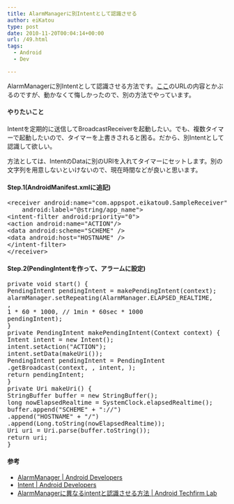 ```yaml
---
title: AlarmManagerに別Intentとして認識させる
author: eiKatou
type: post
date: 2010-11-20T00:04:14+00:00
url: /49.html
tags:
  - Android
  - Dev

---
```

<div class="section">
  <p>
    AlarmManagerに別Intentとして認識させる方法です。<a href="http://labs.techfirm.co.jp/android/m_yamada/1844" target="_blank">ここ</a>のURLの内容とかぶるのですが、動かなくて悔しかったので、別の方法でやっています。
  </p>
  
  <h4>
    やりたいこと
  </h4>
  
  <p>
    Intentを定期的に送信してBroadcastReceiverを起動したい。でも、複数タイマーで起動したいので、タイマーを上書きされると困る。だから、別Intentとして認識して欲しい。
  </p>
  
  <p>
    方法としては、IntentのDataに別のURIを入れてタイマーにセットします。別の文字列を用意しないといけないので、現在時間などが良いと思います。
  </p>
  
  <h4>
    Step.1(AndroidManifest.xmlに追記)
  </h4>
  
  <pre class="syntax-highlight">
<span class="synIdentifier">&#60;receiver </span><span class="synType">android</span><span class="synComment">:</span><span class="synType">name</span>=<span class="synConstant">&#34;com.appspot.eikatou0.SampleReceiver&#34;</span><span class="synIdentifier"> </span>
<span class="synIdentifier">    </span><span class="synType">android</span><span class="synComment">:</span><span class="synType">label</span>=<span class="synConstant">&#34;@string/app_name&#34;</span><span class="synIdentifier">&#62;</span>
<span class="synIdentifier">&#60;intent-filter </span><span class="synType">android</span><span class="synComment">:</span><span class="synType">priority</span>=<span class="synConstant">&#34;0&#34;</span><span class="synIdentifier">&#62;</span>
<span class="synIdentifier">&#60;action </span><span class="synType">android</span><span class="synComment">:</span><span class="synType">name</span>=<span class="synConstant">&#34;ACTION&#34;</span><span class="synIdentifier">/&#62;</span>
<span class="synIdentifier">&#60;data </span><span class="synType">android</span><span class="synComment">:</span><span class="synType">scheme</span>=<span class="synConstant">&#34;SCHEME&#34;</span><span class="synIdentifier"> /&#62;</span>
<span class="synIdentifier">&#60;data </span><span class="synType">android</span><span class="synComment">:</span><span class="synType">host</span>=<span class="synConstant">&#34;HOSTNAME&#34;</span><span class="synIdentifier"> /&#62;</span>
<span class="synIdentifier">&#60;/intent-filter&#62;</span>
<span class="synIdentifier">&#60;/receiver&#62;</span>
</pre>
  
  <h4>
    Step.2(PendingIntentを作って、アラームに設定)
  </h4>
  
  <pre class="syntax-highlight">
<span class="synType">private</span> <span class="synType">void</span> start() {
PendingIntent pendingIntent = makePendingIntent(context);
alarmManager.setRepeating(AlarmManager.ELAPSED_REALTIME,
<span class="synConstant"></span>,
<span class="synConstant">1</span> * <span class="synConstant">60</span> * <span class="synConstant">1000</span>, <span class="synComment">// 1min * 60sec * 1000</span>
pendingIntent);
}
<span class="synType">private</span> PendingIntent makePendingIntent(Context context) {
Intent intent = <span class="synStatement">new</span> Intent();
intent.setAction(<span class="synConstant">&#34;ACTION&#34;</span>);
intent.setData(makeUri());
PendingIntent pendingIntent = PendingIntent
.getBroadcast(context, <span class="synConstant"></span>, intent, <span class="synConstant"></span>);
<span class="synStatement">return</span> pendingIntent;
}
<span class="synType">private</span> Uri makeUri() {
StringBuffer buffer = <span class="synStatement">new</span> StringBuffer();
<span class="synType">long</span> nowElapsedRealtime = SystemClock.elapsedRealtime();
buffer.append(<span class="synConstant">&#34;SCHEME&#34;</span> + <span class="synConstant">&#34;://&#34;</span>)
.append(<span class="synConstant">&#34;HOSTNAME&#34;</span> + <span class="synConstant">&#34;/&#34;</span>)
.append(Long.toString(nowElapsedRealtime));
Uri uri = Uri.parse(buffer.toString());
<span class="synStatement">return</span> uri;
}
</pre>
  
  <h4>
    参考
  </h4>
  
  <ul>
    <li>
      <a href="http://developer.android.com/reference/android/app/AlarmManager.html" target="_blank">AlarmManager | Android Developers</a>
    </li>
    <li>
      <a href="http://developer.android.com/reference/android/content/Intent.html#filterEquals%28android.content.Intent%29" target="_blank">Intent | Android Developers</a>
    </li>
    <li>
      <a href="http://labs.techfirm.co.jp/android/m_yamada/1844" target="_blank">AlarmManagerに異なるintentと認識させる方法 | Android Techfirm Lab</a>
    </li>
  </ul>
</div>
